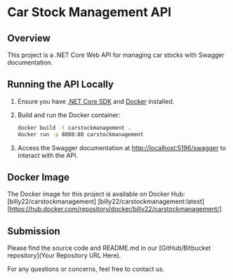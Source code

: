 # Car Stock Management API

## Overview

This project is a .NET Core Web API for managing car stocks with Swagger documentation.

## Running the API Locally

1. Ensure you have [.NET Core SDK](https://dotnet.microsoft.com/download) and [Docker](https://www.docker.com/get-started) installed.

2. Build and run the Docker container:

    ```bash
    docker build -t carstockmanagement .
    docker run -p 8080:80 carstockmanagement
    ```

3. Access the Swagger documentation at [http://localhost:5196/swagger](http://localhost:5196/swagger) to interact with the API.

## Docker Image

The Docker image for this project is available on Docker Hub:
[billy22/carstockmanagement]
[billy22/carstockmanagement:latest]
[https://hub.docker.com/repository/docker/billy22/carstockmanagement/]

## Submission

Please find the source code and README.md in our [GitHub/Bitbucket repository](Your Repository URL Here).

For any questions or concerns, feel free to contact us.


